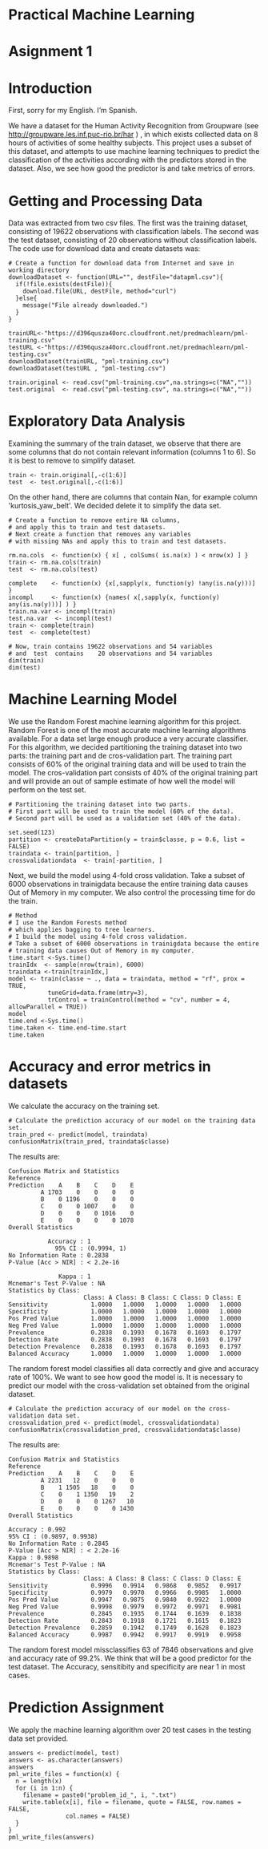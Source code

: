 

Practical Machine Learning
==========================

Asignment 1
===========

Introduction
============

First, sorry for my English. I’m Spanish.

We have a dataset for the Human Activity Recognition from Groupware (see http://groupware.les.inf.puc-rio.br/har ) ,  in which exists collected data on 8 hours of activities of some healthy subjects.
This project uses a subset of this dataset, and attempts to use machine learning techniques to predict the classification of the activities according with the predictors stored in the dataset. Also, we see how good the predictor is and take metrics of errors.

Getting and Processing Data
===========================

Data was extracted from two csv files. The first was the training dataset, consisting of 19622 observations with classification labels. The second was the test dataset, consisting of 20 observations without classification labels.
The code use for download data and create datasets was:

    # Create a function for download data from Internet and save in working directory
    downloadDataset <- function(URL="", destFile="datapml.csv"){
      if(!file.exists(destFile)){
        download.file(URL, destFile, method="curl")
      }else{
        message("File already downloaded.")
      }
    }

    trainURL<-"https://d396qusza40orc.cloudfront.net/predmachlearn/pml-training.csv"
    testURL <-"https://d396qusza40orc.cloudfront.net/predmachlearn/pml-testing.csv"
    downloadDataset(trainURL, "pml-training.csv")
    downloadDataset(testURL , "pml-testing.csv")

    train.original <- read.csv("pml-training.csv",na.strings=c("NA",""))
    test.original  <- read.csv("pml-testing.csv", na.strings=c("NA",""))


Exploratory Data Analysis
=========================

Examining the summary of the train dataset, we observe that there are some columns that do not contain relevant information (columns 1 to 6). So it is best to remove to simplify dataset. 

    train <- train.original[,-c(1:6)]
    test  <- test.original[,-c(1:6)]

On the other hand, there are columns that contain Nan, for example column 'kurtosis_yaw_belt'. We decided delete it to simplify the data set.

    # Create a function to remove entire NA columns, 
    # and apply this to train and test datasets.
    # Next create a function that removes any variables 
    # with missing NAs and apply this to train and test datasets.

    rm.na.cols  <- function(x) { x[ , colSums( is.na(x) ) < nrow(x) ] }
    train <- rm.na.cols(train)
    test  <- rm.na.cols(test)

    complete    <- function(x) {x[,sapply(x, function(y) !any(is.na(y)))] }
    incompl     <- function(x) {names( x[,sapply(x, function(y) any(is.na(y)))] ) }
    train.na.var <- incompl(train)
    test.na.var  <- incompl(test)
    train <- complete(train)
    test  <- complete(test)

    # Now, train contains 19622 observations and 54 variables
    # and  test  contains    20 observations and 54 variables
    dim(train)
    dim(test)



Machine Learning Model
======================

We use the Random Forest machine learning algorithm for this project.
Random Forest is one of the most accurate machine learning algorithms available. For a data set large enough produce a very accurate classifier.
For this algorithm, we decided partitioning the training dataset into two parts: the training part and de cros-validation part. The training part consists of 60% of the original training data and will be used to train the model. The cros-validation part consists of 40% of the original training part and will provide an out of sample estimate of how well the model will perform on the test set.

    # Partitioning the training dataset into two parts. 
    # First part will be used to train the model (60% of the data).
    # Second part will be used as a validation set (40% of the data).

    set.seed(123)
    partition <- createDataPartition(y = train$classe, p = 0.6, list = FALSE)
    traindata <- train[partition, ]
    crossvalidationdata  <- train[-partition, ]

Next, we build the model using 4-fold cross validation. 
Take a subset of 6000 observations in trainigdata because the entire 
training data causes Out of Memory in my computer. We also control the processing time for do the train.

    # Method
    # I use the Random Forests method 
    # which applies bagging to tree learners. 
    # I build the model using 4-fold cross validation. 
    # Take a subset of 6000 observations in trainigdata because the entire 
    # training data causes Out of Memory in my computer.
    time.start <-Sys.time()
    trainIdx  <- sample(nrow(train), 6000)
    traindata <-train[trainIdx,]
    model <- train(classe ~ ., data = traindata, method = "rf", prox = TRUE, 
               tuneGrid=data.frame(mtry=3),
               trControl = trainControl(method = "cv", number = 4, allowParallel = TRUE))
    model
    time.end <-Sys.time()
    time.taken <- time.end-time.start
    time.taken

Accuracy and error metrics in datasets
======================================

We calculate the accuracy on the training set. 

    # Calculate the prediction accuracy of our model on the training data set.
    train_pred <- predict(model, traindata)
    confusionMatrix(train_pred, traindata$classe)

The results are:

    Confusion Matrix and Statistics
    Reference
    Prediction    A    B    C    D    E
             A 1703    0    0    0    0
             B    0 1196    0    0    0
             C    0    0 1007    0    0
             D    0    0    0 1016    0
             E    0    0    0    0 1078
    Overall Statistics
                                     
               Accuracy : 1          
                 95% CI : (0.9994, 1)
    No Information Rate : 0.2838     
    P-Value [Acc > NIR] : < 2.2e-16  
                                     
                  Kappa : 1          
    Mcnemar's Test P-Value : NA         
    Statistics by Class:
                         Class: A Class: B Class: C Class: D Class: E
    Sensitivity            1.0000   1.0000   1.0000   1.0000   1.0000
    Specificity            1.0000   1.0000   1.0000   1.0000   1.0000
    Pos Pred Value         1.0000   1.0000   1.0000   1.0000   1.0000
    Neg Pred Value         1.0000   1.0000   1.0000   1.0000   1.0000
    Prevalence             0.2838   0.1993   0.1678   0.1693   0.1797
    Detection Rate         0.2838   0.1993   0.1678   0.1693   0.1797
    Detection Prevalence   0.2838   0.1993   0.1678   0.1693   0.1797
    Balanced Accuracy      1.0000   1.0000   1.0000   1.0000   1.0000

The random forest model classifies all data correctly and give and accuracy rate of 100%.
We want to see how good the model is. It is necessary to predict our model with the cross-validation  set obtained from the original dataset. 

    # Calculate the prediction accuracy of our model on the cross-validation data set.
    crossvalidation_pred <- predict(model, crossvalidationdata)
    confusionMatrix(crossvalidation_pred, crossvalidationdata$classe)

The results are:

    Confusion Matrix and Statistics
    Reference
    Prediction    A    B    C    D    E
             A 2231   12    0    0    0
             B    1 1505   18    0    0
             C    0    1 1350   19    2
             D    0    0    0 1267   10
             E    0    0    0    0 1430
    Overall Statistics
                      
    Accuracy : 0.992           
    95% CI : (0.9897, 0.9938)
    No Information Rate : 0.2845          
    P-Value [Acc > NIR] : < 2.2e-16       
    Kappa : 0.9898          
    Mcnemar's Test P-Value : NA              
    Statistics by Class:
                         Class: A Class: B Class: C Class: D Class: E
    Sensitivity            0.9996   0.9914   0.9868   0.9852   0.9917
    Specificity            0.9979   0.9970   0.9966   0.9985   1.0000
    Pos Pred Value         0.9947   0.9875   0.9840   0.9922   1.0000
    Neg Pred Value         0.9998   0.9979   0.9972   0.9971   0.9981
    Prevalence             0.2845   0.1935   0.1744   0.1639   0.1838
    Detection Rate         0.2843   0.1918   0.1721   0.1615   0.1823
    Detection Prevalence   0.2859   0.1942   0.1749   0.1628   0.1823
    Balanced Accuracy      0.9987   0.9942   0.9917   0.9919   0.9958

The random forest model missclassifies 63 of 7846 observations and give and accuracy rate of 99.2%. We think that will be a good predictor for the test dataset. The Accuracy, sensitibity and specificity are near 1 in most cases.

Prediction Assignment
=====================
We apply the machine learning algorithm over 20 test cases in the testing data set provided.

    answers <- predict(model, test)
    answers <- as.character(answers)
    answers
    pml_write_files = function(x) {
      n = length(x)
      for (i in 1:n) {
        filename = paste0("problem_id_", i, ".txt")
        write.table(x[i], file = filename, quote = FALSE, row.names = FALSE, 
                    col.names = FALSE)
      }
    }
    pml_write_files(answers)
